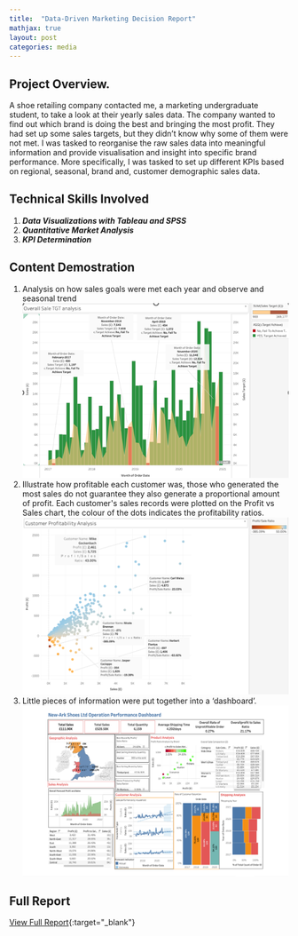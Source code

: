 ```yaml
---
title:  "Data-Driven Marketing Decision Report"
mathjax: true
layout: post
categories: media
---
```


## Project Overview.

A shoe retailing company contacted me, a marketing undergraduate student, to take a look at their yearly sales data. The company wanted to find out which brand is doing the best and bringing the most profit. They had set up some sales targets, but they didn’t know why some of them were not met. I was tasked to reorganise the raw sales data into meaningful information and provide visualisation and insight into specific brand performance. More specifically, I was tasked to set up different KPIs based on regional, seasonal, brand and, customer demographic sales data. 

## Technical Skills Involved
1. ***Data Visualizations with Tableau and SPSS***
2. ***Quantitative Market Analysis***
3. ***KPI Determination***

## Content Demostration 

1. Analysis on how sales goals were met each year and observe and seasonal trend
![Sales Performance With Respect to Sales Target](https://github.com/EmptyAtom8/EmptyAtom8.github.io/blob/master/assets/MKT3019_Data_Analysis_0.png)
2. Illustrate how profitable each customer was, those who generated the most sales do not guarantee they also generate a proportional amount of profit. Each customer's sales records were plotted on the Profit vs Sales chart, the colour of the dots indicates the profitability ratios.
![Customer Profitablity Grouping Chart](https://github.com/EmptyAtom8/EmptyAtom8.github.io/blob/master/assets/MKT3019_Data_Analysis1.png)
3. Little pieces of information were put together into a ‘dashboard’.
![Tableau Dashboard](https://github.com/EmptyAtom8/EmptyAtom8.github.io/blob/master/assets/MKT3019_Data_Analysis_2.png)

## Full Report

[View Full Report](https://github.com/EmptyAtom8/EmptyAtom8.github.io/blob/master/MKT3019_Final_Copy%20(1).docx){:target="_blank"}



